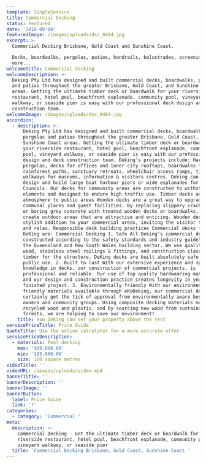 ```yaml
---
template: SingleService
title: Commercial Decking
status: Featured
date: '2018-09-04'
featuredImage: /images/uploads/dsc_0484.jpg
excerpt: >-
  Commercial Decking Brisbane, Gold Coast and Sunshine Coast.

  Decks, boardwalks, pergolas, patios, handrails, balustrades, screening and
  more...
welcomeTitle: Commercial decking
welcomeDescription: >-
  Deking Pty Ltd has designed and built commercial decks, boardwalks, pergolas
  and patios throughout the greater Brisbane, Gold Coast, and Sunshine Coast
  areas. Getting the ultimate timber deck or boardwalk for your riverside
  restaurant, hotel pool, beachfront esplanade, community pool, vineyard
  walkway, or seaside pier is easy with our professional deck design and deck
  construction team.
welcomeImage: /images/uploads/dsc_0484.jpg
accordion:
  - description: >-
      Deking Pty Ltd has designed and built commercial decks, boardwalks,
      pergolas and patios throughout the greater Brisbane, Gold Coast, and
      Sunshine Coast areas. Getting the ultimate timber deck or boardwalk for
      your riverside restaurant, hotel pool, beachfront esplanade, community
      pool, vineyard walkway, or seaside pier is easy with our professional deck
      design and deck construction team. Deking’s projects include: Hardwood
      pergolas, decks for offices and inner city rooftops, boardwalks for
      rainforest paths, sanctuary retreats, wheelchair access ramps, timber
      walkways for museums, information & visitors centres. Deking can also
      design and build large boat harbour piers or wide esplanades for City
      Councils. Our decks for community areas are constructed to withstand the
      elements and designed to endure high traffic use. Timber decks add
      atmosphere to public areas Wooden decks are a great way to upgrade your
      communal places and guest facilities. By replacing slippery cracked tiles
      or boring grey concrete with treated wooden decks or boardwalks, you can
      create outdoor areas that are attractive and enticing. Wooden decks are a
      stylish addition to your commercial areas, inviting the visitor to linger
      and relax. Responsible deck building practices Commercial decks from
      DeKing are: Commercial Decking 1. Safe All Deking’s commercial decks are
      constructed according to the safety standards and industry guidelines for
      the Queensland and New South Wales building sector. We use quality-tested
      wood, stainless steel railings & fittings, and construction class treated
      timber for the structure. DeKing decks are built absolutely safe for
      public use. 2. Built to last With our extensive experience and specialty
      knowledge in decks, our construction of commercial projects, is
      professional and reliable. Our use of top quality hardwearing materials
      and our design and construction practice creates longevity in your
      finished project. 3. Environmentally friendly With our environmentally
      friendly materials available through eKoDeking, our commercial decks will
      certainly get the tick of approval from environmentally aware business
      owners and community groups. Using composite decking materials made from
      recycled wood and plastic, and by sourcing new wood from sustainable
      forests, we are helping to save our environment!
    title: How Deking can set your property above the rest
servicePriceTitle: Price Guide
QuoteTitle: Use the online calculator for a more accurate offer
servicePriceDescription:
  - materials: Pool decking
    max: '$50,000.00'
    min: '$35,000.00'
    size: 100 square metres
videoTitle: ''
videoURL: /images/uploads/video.mp4
bannerTitle: ''
bannerDescription: ''
bannerImage: ''
bannerButton:
  label: Price Guide
  link: '?'
categories:
  - category: 'Commercial '
meta:
  description: >-
    Commercial Decking - Get the ultimate timber deck or boardwalk for your
    riverside restaurant, hotel pool, beachfront esplanade, community pool,
    vineyard walkway, or seaside pier
  title: 'Commercial Decking Brisbane, Gold Coast, Sunshine Coast '
---
```


